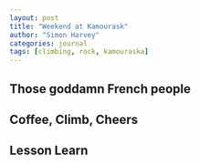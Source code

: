 ```yaml
---
layout: post
title: "Weekend at Kamourask"
author: "Simon Harvey"
categories: journal
tags: [climbing, rock, kamouraska]
---
```



## Those goddamn French people


## Coffee, Climb, Cheers


## Lesson Learn
